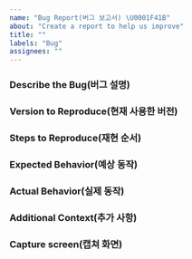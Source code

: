 ```yaml
---
name: "Bug Report(버그 보고서) \U0001F41B"
about: "Create a report to help us improve"
title: ""
labels: "Bug"
assignees: ""
---
```


### Describe the Bug(버그 설명)

<!-- A clear and concise description of what the bug is. -->

### Version to Reproduce(현재 사용한 버전)

<!-- Please tell me the version of the environment you reproduced. -->

### Steps to Reproduce(재현 순서)

<!--
1. Go to '...'
2. Click on '....'
3. Scroll down to '....'
4. See error

If applicable, add a link to a test case (as a zip file or link to a repository we can clone).
-->

### Expected Behavior(예상 동작)

<!-- A clear and concise description of what you expected to happen. -->

### Actual Behavior(실제 동작)

<!--
A clear and concise description of what actually happened.

If applicable, add screenshots to help explain your problem.
-->

### Additional Context(추가 사항)

<!-- Add any other context about the problem here. -->

### Capture screen(캡쳐 화면)

<!-- Please screech the error screen. -->
